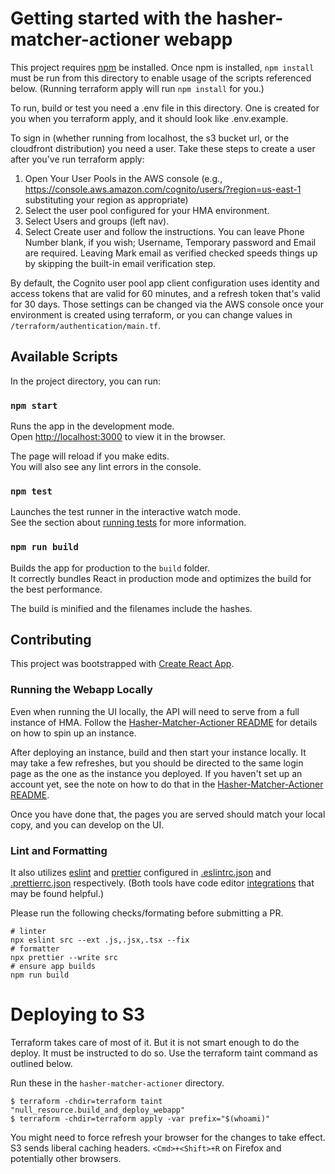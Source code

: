 # Getting started with the hasher-matcher-actioner webapp

This project requires [npm](https://www.npmjs.com/get-npm) be installed. Once npm is installed, `npm install` must be run from this directory to enable usage of the scripts referenced below. (Running terraform apply will run `npm install` for you.)

To run, build or test you need a .env file in this directory. One is created for you when you terraform apply, and it should look like .env.example.

To sign in (whether running from localhost, the s3 bucket url, or the cloudfront distribution) you need a user. Take these steps to create a user after you've run terraform apply:

1. Open Your User Pools in the AWS console (e.g., https://console.aws.amazon.com/cognito/users/?region=us-east-1 substituting your region as appropriate)
2. Select the user pool configured for your HMA environment.
3. Select Users and groups (left nav).
4. Select Create user and follow the instructions. You can leave Phone Number blank, if you wish; Username, Temporary password and Email are required. Leaving Mark email as verified checked speeds things up by skipping the built-in email verification step.

By default, the Cognito user pool app client configuration uses identity and access tokens that are valid for 60 minutes, and a refresh token that's valid for 30 days. Those settings can be changed via the AWS console once your environment is created using terraform, or you can change values in `/terraform/authentication/main.tf`.

## Available Scripts

In the project directory, you can run:

### `npm start`

Runs the app in the development mode.\
Open [http://localhost:3000](http://localhost:3000) to view it in the browser.

The page will reload if you make edits.\
You will also see any lint errors in the console.

### `npm test`

Launches the test runner in the interactive watch mode.\
See the section about [running tests](https://facebook.github.io/create-react-app/docs/running-tests) for more information.

### `npm run build`

Builds the app for production to the `build` folder.\
It correctly bundles React in production mode and optimizes the build for the best performance.

The build is minified and the filenames include the hashes.

## Contributing

This project was bootstrapped with [Create React App](https://github.com/facebook/create-react-app).

### Running the Webapp Locally

Even when running the UI locally, the API will need to serve from a full instance of HMA. Follow the [Hasher-Matcher-Actioner README](https://github.com/facebook/ThreatExchange/blob/master/hasher-matcher-actioner/README.md) for details on how to spin up an instance.

After deploying an instance, build and then start your instance locally. It may take a few refreshes, but you should be directed to the same login page as the one as the instance you deployed. If you haven't set up an account yet, see the note on how to do that in the [Hasher-Matcher-Actioner README](https://github.com/facebook/ThreatExchange/blob/master/hasher-matcher-actioner/README.md).

Once you have done that, the pages you are served should match your local copy, and you can develop on the UI.

### Lint and Formatting

It also utilizes [eslint](https://eslint.org/) and [prettier](https://prettier.io/) configured in [.eslintrc.json](.eslintrc.json) and [.prettierrc.json](.prettierrc.json) respectively. (Both tools have code editor [integrations](https://prettier.io/docs/en/editors.html) that may be found helpful.)

Please run the following checks/formating before submitting a PR.

```
# linter
npx eslint src --ext .js,.jsx,.tsx --fix
# formatter
npx prettier --write src
# ensure app builds
npm run build
```

# Deploying to S3

Terraform takes care of most of it. But it is not smart enough to do the deploy. It must be instructed to do so. Use the terraform taint command as outlined below.

Run these in the `hasher-matcher-actioner` directory.

```shell
$ terraform -chdir=terraform taint "null_resource.build_and_deploy_webapp"
$ terraform -chdir=terraform apply -var prefix="$(whoami)"
```

You might need to force refresh your browser for the changes to take effect. S3 sends liberal caching headers. `<Cmd>+<Shift>+R` on Firefox and potentially other browsers.

